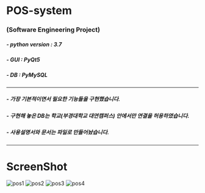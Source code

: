 # POS-system
### (Software Engineering Project)
##### - python version : 3.7
##### - GUI : PyQt5
##### - DB : PyMySQL
----------
##### - 가장 기본적이면서 필요한 기능들을 구현했습니다.
##### - 구현해 놓은 DB는 학교(부경대학교 대연캠퍼스) 안에서만 연결을 허용하였습니다.
##### - 사용설명서와 문서는 파일로 만들어놨습니다.
----------
# ScreenShot
![pos1](https://user-images.githubusercontent.com/48282708/71708968-de8bbc00-2e37-11ea-845f-cb05bfa08f77.png)
![pos2](https://user-images.githubusercontent.com/48282708/71708970-dfbce900-2e37-11ea-9363-9f9227ffea7c.png)
![pos3](https://user-images.githubusercontent.com/48282708/71708972-e0557f80-2e37-11ea-881b-7373382e318c.png)
![pos4](https://user-images.githubusercontent.com/48282708/71708974-e186ac80-2e37-11ea-8c05-029cad1f86b6.png)
